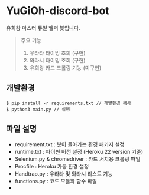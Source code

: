 # YuGiOh-discord-bot
유희왕 마스터 듀얼 헬퍼 봇입니다.
> 주요 기능
> 1. 우라라 타이밍 조회 (구현)
> 2. 와라시 타이밍 조회 (구현)
> 3. 유희왕 카드 크롤링 기능 (미구현)


## 개발환경
``` 
$ pip install -r requirements.txt // 개발환경 복사
$ python3 main.py // 실행
```

## 파일 설명

- requirement.txt : 봇이 돌아가는 환경 패키지 설정
- runtime.txt : 파이썬 버전 설정 (Heroku 22 version 기준)
- Selenium.py & chromedriver : 카드 서치용 크롤링 파일
- Procfile : Heroku 가동 환경 설정
- Handtrap.py : 우라라 및 와라시 리스트 기능
- functions.py : 코드 모듈화 함수 파일
- 